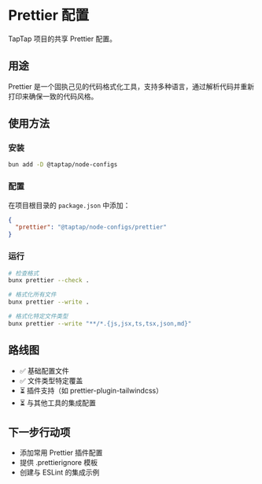 # Prettier 配置

TapTap 项目的共享 Prettier 配置。

## 用途

Prettier 是一个固执己见的代码格式化工具，支持多种语言，通过解析代码并重新打印来确保一致的代码风格。

## 使用方法

### 安装

```bash
bun add -D @taptap/node-configs
```

### 配置

在项目根目录的 `package.json` 中添加：

```json
{
  "prettier": "@taptap/node-configs/prettier"
}
```

### 运行

```bash
# 检查格式
bunx prettier --check .

# 格式化所有文件
bunx prettier --write .

# 格式化特定文件类型
bunx prettier --write "**/*.{js,jsx,ts,tsx,json,md}"
```

## 路线图

- ✅ 基础配置文件
- ✅ 文件类型特定覆盖
- ⏳ 插件支持（如 prettier-plugin-tailwindcss）
- ⏳ 与其他工具的集成配置

## 下一步行动项

- 添加常用 Prettier 插件配置
- 提供 .prettierignore 模板
- 创建与 ESLint 的集成示例
